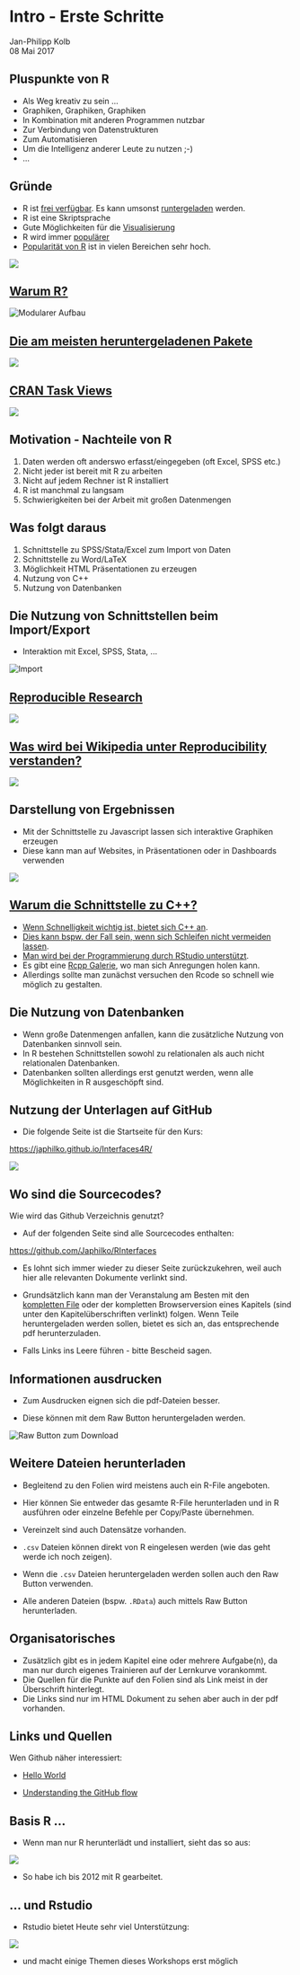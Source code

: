 # Intro - Erste Schritte
Jan-Philipp Kolb  
08 Mai 2017  




## Pluspunkte von R

- Als Weg kreativ zu sein ...
- Graphiken, Graphiken, Graphiken
- In Kombination mit anderen Programmen nutzbar
- Zur Verbindung von Datenstrukturen
- Zum Automatisieren
- Um die Intelligenz anderer Leute zu nutzen ;-)
- ...

## Gründe

- R ist [frei verfügbar](https://www.r-project.org/). Es kann umsonst [runtergeladen](http://www.inside-r.org/why-use-r) werden.
- R ist eine Skriptsprache 
- Gute Möglichkeiten für die [Visualisierung](http://www.sr.bham.ac.uk/~ajrs/R/r-gallery.html) 
- R wird immer [populärer](https://twitter.com/josiahjdavis/status/559778930476220418)
- [Popularität von R](http://blog.revolutionanalytics.com/popularity/) ist in vielen Bereichen sehr hoch.

![](http://d287f0h5fel5hu.cloudfront.net/blog/wp-content/uploads/2013/06/bar-learn-r-img11.png)


## [Warum R?](http://stats.idre.ucla.edu/r/seminars/intro/)

![Modularer Aufbau](figure/ModularerAufbau.PNG)


## [Die am meisten heruntergeladenen Pakete](https://gallery.shinyapps.io/cran-gauge/)

![](figure/CRANdownloads.PNG)


## [CRAN Task Views](https://cran.r-project.org/web/views/)

![](figure/CRANTaskviews.PNG)


## Motivation - Nachteile von R

1. Daten werden oft anderswo erfasst/eingegeben (oft Excel, SPSS etc.)
2. Nicht jeder ist bereit mit R zu arbeiten 
3. Nicht auf jedem Rechner ist R installiert
4. R ist manchmal zu langsam
5. Schwierigkeiten bei der Arbeit mit großen Datenmengen

## Was folgt daraus

1. Schnittstelle zu SPSS/Stata/Excel zum Import von Daten
2. Schnittstelle zu Word/LaTeX
3. Möglichkeit HTML Präsentationen zu erzeugen
4. Nutzung von C++
5. Nutzung von Datenbanken

## Die Nutzung von Schnittstellen beim Import/Export

- Interaktion mit Excel, SPSS, Stata, ...

![Import](figure/Import.PNG)

## [Reproducible Research](http://www.statsmakemecry.com/smmctheblog/the-time-for-reproducible-research-is-now)

![](figure/MiracleOccursImage.png)

## [Was wird bei Wikipedia unter Reproducibility verstanden?](https://en.wikipedia.org/wiki/Reproducibility)

![](figure/Spectrum_of_reproducible_research.png)


## Darstellung von Ergebnissen

- Mit der Schnittstelle zu Javascript lassen sich interaktive Graphiken erzeugen
- Diese kann man auf Websites, in Präsentationen oder in Dashboards verwenden


![](figure/visNetwork.jpg)


## [Warum die Schnittstelle zu C++?](http://dirk.eddelbuettel.com/papers/rcpp_workshop_introduction_user2012.pdf)

- [Wenn Schnelligkeit wichtig ist, bietet sich C++ an](http://www.stat.berkeley.edu/scf/paciorek-cppWorkshop.pdf).
- [Dies kann bspw. der Fall sein, wenn sich Schleifen nicht vermeiden lassen](https://www.r-bloggers.com/calling-c-from-r-using-rcpp/).
- [Man wird bei der Programmierung durch RStudio unterstützt](https://support.rstudio.com/hc/en-us/articles/200486088-Using-Rcpp-with-RStudio).
- Es gibt eine [Rcpp Galerie](http://gallery.rcpp.org/), wo man sich Anregungen holen kann.
- Allerdings sollte man zunächst versuchen den Rcode so schnell wie möglich zu gestalten.

## Die Nutzung von Datenbanken

- Wenn große Datenmengen anfallen, kann die zusätzliche Nutzung von Datenbanken sinnvoll sein.
- In R bestehen Schnittstellen sowohl zu relationalen als auch nicht relationalen Datenbanken.
- Datenbanken sollten allerdings erst genutzt werden, wenn alle Möglichkeiten in R ausgeschöpft sind. 

## Nutzung der Unterlagen auf GitHub

-   Die folgende Seite ist die Startseite für den Kurs:

<https://japhilko.github.io/Interfaces4R/>

![](figure/Interfaces4r.PNG)

## Wo sind die Sourcecodes?

Wie wird das Github Verzeichnis genutzt?

-   Auf der folgenden Seite sind alle Sourcecodes enthalten:

<https://github.com/Japhilko/RInterfaces>

- Es lohnt sich immer wieder zu dieser Seite zurückzukehren, weil auch hier alle relevanten Dokumente verlinkt sind.

- Grundsätzlich kann man der Veranstalung am Besten mit den [kompletten File](https://github.com/Japhilko/RInterfaces/blob/master/slides/RInterfaces_all2g.md) oder der kompletten Browserversion eines Kapitels (sind unter den Kapitelüberschriften verlinkt) folgen. Wenn Teile heruntergeladen werden sollen, bietet es sich an, das entsprechende pdf herunterzuladen.

- Falls Links ins Leere führen - bitte Bescheid sagen.

## Informationen ausdrucken

-   Zum Ausdrucken eignen sich die pdf-Dateien besser. 

-   Diese können mit dem Raw Button heruntergeladen werden. 

![Raw Button zum Download](https://raw.githubusercontent.com/Japhilko/GeoData/master/2016/slides/figure/GithubDownload.bmp)

## Weitere Dateien herunterladen

- Begleitend zu den Folien wird meistens auch ein R-File angeboten. 

- Hier können Sie entweder das gesamte R-File herunterladen und in R ausführen oder einzelne Befehle per Copy/Paste übernehmen.

- Vereinzelt sind auch Datensätze vorhanden. 

- `.csv` Dateien können direkt von R eingelesen werden (wie das geht werde ich noch zeigen).

- Wenn die `.csv` Dateien heruntergeladen werden sollen auch den Raw Button verwenden.

- Alle anderen Dateien (bspw. `.RData`) auch mittels Raw Button herunterladen.

## Organisatorisches

- Zusätzlich gibt es in jedem Kapitel eine oder mehrere Aufgabe(n), da man nur durch eigenes Trainieren auf der Lernkurve vorankommt.
- Die Quellen für die Punkte auf den Folien sind als Link meist in der Überschrift hinterlegt.
- Die Links sind nur im HTML Dokument zu sehen aber auch in der pdf vorhanden.

## Links und Quellen


Wen Github näher interessiert:

- [Hello World](https://guides.github.com/activities/hello-world/)

- [Understanding the GitHub flow](https://guides.github.com/introduction/flow/)

## Basis R ...

- Wenn man nur R herunterlädt und installiert, sieht das so aus:

![](figure/BasisR.PNG)

- So habe ich bis 2012 mit R gearbeitet.

## ... und Rstudio

- Rstudio bietet Heute sehr viel Unterstützung:

![](http://rprogramming.net/wp-content/uploads/2012/10/RStudio-Screenshot.png)

- und macht einige Themen dieses Workshops erst möglich

